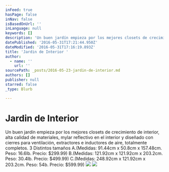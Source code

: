 ```yaml
---
inFeed: true
hasPage: false
inNav: false
isBasedOnUrl: ''
inLanguage: null
keywords: []
description: 'Un buen jardín empieza por los mejores closets de crecimiento de interior, alta calidad de materiales, mylar reflectivo en el interior y diseñado con cierres para ventilación, extractores e inductores de aire, totalmente completos. 3 Distintos tamaños A.(Medidas: 91.44cm x 50.8cm x 157.48cm. Peso: 16.6lb. Precio: $299.99) B.(Medidas: 121.92cm x 121.92cm x 203.2cm. Peso: 30.4lb. Precio: $499.99) C.(Medidas: 248.92cm x 121.92cm x 203.2cm. Peso: 54b. Precio: $599.99)'
datePublished: '2016-05-31T17:21:44.950Z'
dateModified: '2016-05-31T17:16:19.893Z'
title: 'Jardin de Interior '
author:
  - name: ''
    url: ''
sourcePath: _posts/2016-05-23-jardin-de-interior.md
authors: []
publisher: null
starred: false
_type: Blurb

---
```

# Jardin de Interior 

Un buen jardín empieza por los mejores closets de crecimiento de interior, alta calidad de materiales, mylar reflectivo en el interior y diseñado con cierres para ventilación, extractores e inductores de aire, totalmente completos. 3 Distintos tamaños A.(Medidas: 91.44cm x 50.8cm x 157.48cm. Peso: 16.6lb. Precio: $299.99) B.(Medidas: 121.92cm x 121.92cm x 203.2cm. Peso: 30.4lb. Precio: $499.99) C.(Medidas: 248.92cm x 121.92cm x 203.2cm. Peso: 54b. Precio: $599.99)
![](https://s3-us-west-2.amazonaws.com/the-grid-img/p/949c6c3ad36ee6035190d0b8c1060c7544bff660.jpg)
![](https://the-grid-user-content.s3-us-west-2.amazonaws.com/182078da-df6e-436f-8c32-216541efcbc1.jpg)